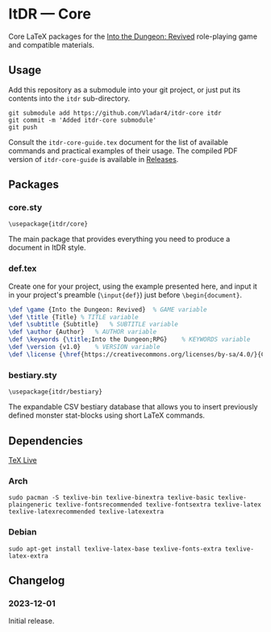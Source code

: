 ItDR — Core
===========

Core LaTeX packages for the [Into the Dungeon: Revived](https://vladar4.github.io/itdr/) role-playing game and compatible materials.

Usage
-----

Add this repository as a submodule into your git project, or just put its contents into the `itdr` sub-directory.

```
git submodule add https://github.com/Vladar4/itdr-core itdr
git commit -m 'Added itdr-core submodule'
git push
```

Consult the `itdr-core-guide.tex` document for the list of available commands and practical examples of their usage.
The compiled PDF version of `itdr-core-guide` is available in [Releases](https://github.com/Vladar4/itdr-core/releases).

Packages
--------

### core.sty

`\usepackage{itdr/core}`

The main package that provides everything you need to produce a document in ItDR style.

### def.tex

Create one for your project, using the example presented here, and input it in your project's preamble (`\input{def}`) just before `\begin{document}`.

```tex
\def \game {Into the Dungeon: Revived}	% GAME variable
\def \title {Title}	% TITLE variable
\def \subtitle {Subtitle}	% SUBTITLE variable
\def \author {Author}	% AUTHOR variable
\def \keywords {\title;Into the Dungeon;RPG}	% KEYWORDS variable
\def \version {v1.0}	% VERSION variable
\def \license {\href{https://creativecommons.org/licenses/by-sa/4.0/}{Creative Commons Attribution-ShareAlike 4.0 International License (CC BY-SA 4.0)}}	% LICENSE variable
```

### bestiary.sty

`\usepackage{itdr/bestiary}`

The expandable CSV bestiary database that allows you to insert previously defined monster stat-blocks using short LaTeX commands.

Dependencies
------------
[TeX Live](https://www.tug.org/texlive/)

### Arch
`sudo pacman -S texlive-bin texlive-binextra texlive-basic texlive-plaingeneric texlive-fontsrecommended texlive-fontsextra texlive-latex texlive-latexrecommended texlive-latexextra`

### Debian
`sudo apt-get install texlive-latex-base texlive-fonts-extra texlive-latex-extra`


Changelog
---------

### 2023-12-01
Initial release.

